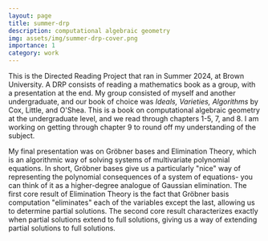 ```yaml
---
layout: page
title: summer-drp
description: computational algebraic geometry
img: assets/img/summer-drp-cover.png
importance: 1
category: work
---
```


This is the Directed Reading Project that ran in Summer 2024, at Brown University. A DRP consists of reading a mathematics book as a group, with a presentation at the end. My group consisted of myself and another undergraduate, and our book of choice was *Ideals, Varieties, Algorithms* by Cox, Little, and O'Shea. This is a book on computational algebraic geometry at the undergraduate level, and we read through chapters 1-5, 7, and 8. I am working on getting through chapter 9 to round off my understanding of the subject. 

My final presentation was on Gröbner bases and Elimination Theory, which is an algorithmic way of solving systems of multivariate polynomial equations. In short, Gröbner bases give us a particularly "nice" way of representing the polynomial consequences of a system of equations- you can think of it as a higher-degree analogue of Gaussian elimination. The first core result of Elimination Theory is the fact that Gröbner basis computation "eliminates" each of the variables except the last, allowing us to determine partial solutions. The second core result characterizes exactly when partial solutions extend to full solutions, giving us a way of extending partial solutions to full solutions.